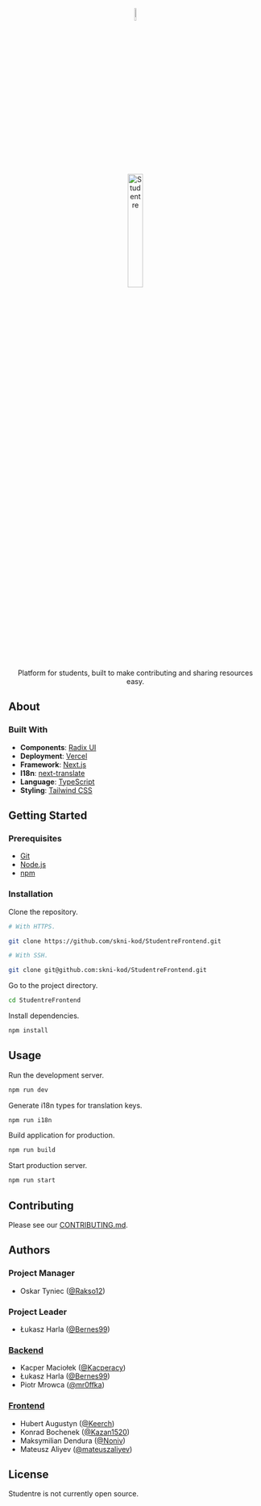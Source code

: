 <p align="center">
  <img alt="Studentre" src="https://raw.githubusercontent.com/skni-kod/StudentreFrontend/main/public/images/logomark.svg" style="width: 8%" />
  <br /><br />
  <img alt="Studentre" src="https://raw.githubusercontent.com/skni-kod/StudentreFrontend/main/public/images/logotype.svg" style="width: 24%" />
</p>
<br />
<p align="center">
  Platform for students, built to make contributing and sharing resources easy.
</p>

## About

### Built With

- **Components**: [Radix UI](https://www.radix-ui.com/)
- **Deployment**: [Vercel](https://vercel.com/)
- **Framework**: [Next.js](https://nextjs.org/)
- **I18n**: [next-translate](https://github.com/vinissimus/next-translate)
- **Language**: [TypeScript](https://www.typescriptlang.org/)
- **Styling**: [Tailwind CSS](https://tailwindcss.com/)

## Getting Started

### Prerequisites

- [Git](https://git-scm.com/)
- [Node.js](https://nodejs.org/)
- [npm](https://www.npmjs.com/)

### Installation

Clone the repository.

```bash
# With HTTPS.

git clone https://github.com/skni-kod/StudentreFrontend.git

# With SSH.

git clone git@github.com:skni-kod/StudentreFrontend.git
```

Go to the project directory.

```bash
cd StudentreFrontend
```

Install dependencies.

```bash
npm install
```

## Usage

Run the development server.

```bash
npm run dev
```

Generate i18n types for translation keys.

```bash
npm run i18n
```

Build application for production.

```bash
npm run build
```

Start production server.

```bash
npm run start
```

## Contributing

Please see our [CONTRIBUTING.md](CONTRIBUTING.md).

## Authors

### Project Manager

- Oskar Tyniec ([@Rakso12](https://github.com/Rakso12))

### Project Leader

- Łukasz Harla ([@Bernes99](https://github.com/Bernes99))

### [Backend](https://github.com/skni-kod/StudentreBackend)

- Kacper Maciołek ([@Kacperacy](https://github.com/Kacperacy))
- Łukasz Harla ([@Bernes99](https://github.com/Bernes99))
- Piotr Mrowca ([@mr0ffka](https://github.com/mr0ffka))

### [Frontend](https://github.com/skni-kod/StudentreFrontend)

- Hubert Augustyn ([@Keerch](https://github.com/Keerch))
- Konrad Bochenek ([@Kazan1520](https://github.com/Kazan1520))
- Maksymilian Dendura ([@Noniv](https://github.com/Noniv))
- Mateusz Aliyev ([@mateuszaliyev](https://github.com/mateuszaliyev))

## License

Studentre is not currently open source.
